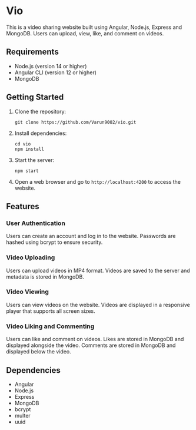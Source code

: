 # Vio

This is a video sharing website built using Angular, Node.js, Express and MongoDB. Users can upload, view, like, and comment on videos.

## Requirements

-   Node.js (version 14 or higher)
-   Angular CLI (version 12 or higher)
-   MongoDB

## Getting Started

1. Clone the repository:
    ```shell
    git clone https://github.com/Varun9002/vio.git
    ```
2. Install dependencies:
    ```shell
    cd vio
    npm install
    ```
3. Start the server:
    ```shell
    npm start
    ```
4. Open a web browser and go to `http://localhost:4200` to access the website.

## Features

### User Authentication

Users can create an account and log in to the website. Passwords are hashed using bcrypt to ensure security.

### Video Uploading

Users can upload videos in MP4 format. Videos are saved to the server and metadata is stored in MongoDB.

### Video Viewing

Users can view videos on the website. Videos are displayed in a responsive player that supports all screen sizes.

### Video Liking and Commenting

Users can like and comment on videos. Likes are stored in MongoDB and displayed alongside the video. Comments are stored in MongoDB and displayed below the video.

## Dependencies

-   Angular
-   Node.js
-   Express
-   MongoDB
-   bcrypt
-   multer
-   uuid
